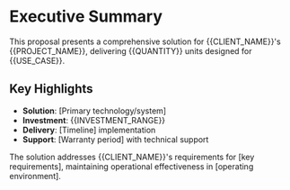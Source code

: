 # Executive Summary

<!-- Guiding prompts - remove when drafting:
• Start with client's business challenge or need
• Position your solution as the optimal response  
• Highlight key differentiators and value proposition
• Include investment range and timeline summary
• Connect to broader client strategic goals
• Add confidence statement about delivery capability
-->

This proposal presents a comprehensive solution for {{CLIENT_NAME}}'s {{PROJECT_NAME}}, delivering {{QUANTITY}} units designed for {{USE_CASE}}.

## Key Highlights

- **Solution**: [Primary technology/system]
- **Investment**: {{INVESTMENT_RANGE}}
- **Delivery**: [Timeline] implementation
- **Support**: [Warranty period] with technical support

The solution addresses {{CLIENT_NAME}}'s requirements for [key requirements], maintaining operational effectiveness in [operating environment].

<!-- Content development notes:
• Target: 250 words (current: ~100 words)
• Priority: CRITICAL - this section sells the entire proposal
• Next: Expand on specific benefits and ROI
• Consider: Client-specific requirements and use cases
-->